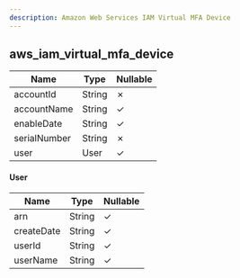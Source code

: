 ```yaml
---
description: Amazon Web Services IAM Virtual MFA Device
---
```

aws_iam_virtual_mfa_device
--------------------------

| **Name**     | **Type** | **Nullable** |
| ------------ | -------- | ------------ |
| accountId    | String   | &cross;      |
| accountName  | String   | &check;      |
| enableDate   | String   | &check;      |
| serialNumber | String   | &cross;      |
| user         | User     | &check;      |

#### User
| **Name**   | **Type** | **Nullable** |
| ---------- | -------- | ------------ |
| arn        | String   | &check;      |
| createDate | String   | &check;      |
| userId     | String   | &check;      |
| userName   | String   | &check;      |
